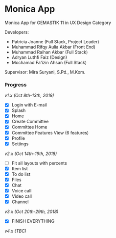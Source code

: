 # Monica App

Monica App for GEMASTIK 11 in UX Design Category

Developers:
- Patricia Joanne (Full Stack, Project Leader)
- Muhammad Rifqy Aulia Akbar (Front End)
- Muhammad Raihan Akbar (Full Stack)
- Adryan Luthfi Faiz (Design)
- Mochamad Fa'izin Ahsan (Full Stack)

Supervisor:
Mira Suryani, S.Pd., M.Kom.

### Progress

*v1.x (Oct 8th-13th, 2018)*
- [x] Login with E-mail
- [x] Splash
- [x] Home
- [x] Create Committee
- [x] Committee Home
- [x] Committee Features View (6 features)
- [x] Profile
- [x] Settings

*v2.x (Oct 14th-19th, 2018)*
- [ ] Fit all layouts with percents
- [x] Item list
- [x] To do list
- [x] Files
- [x] Chat
- [x] Voice call
- [x] Video call
- [x] Channel

*v3.x (Oct 20th-29th, 2018)*
- [x] FINISH EVERYTHING

*v4.x (TBC)*
